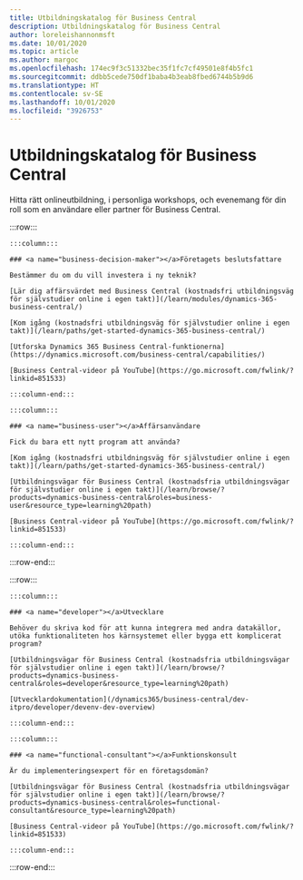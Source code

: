 ```yaml
---
title: Utbildningskatalog för Business Central
description: Utbildningskatalog för Business Central
author: loreleishannonmsft
ms.date: 10/01/2020
ms.topic: article
ms.author: margoc
ms.openlocfilehash: 174ec9f3c51332bec35f1fc7cf49501e8f4b5fc1
ms.sourcegitcommit: ddbb5cede750df1baba4b3eab8fbed6744b5b9d6
ms.translationtype: HT
ms.contentlocale: sv-SE
ms.lasthandoff: 10/01/2020
ms.locfileid: "3926753"
---
```

# <a name="business-central-learning-catalog"></a>Utbildningskatalog för Business Central

Hitta rätt onlineutbildning, i personliga workshops, och evenemang för din roll som en användare eller partner för Business Central.

:::row:::

    :::column:::

    ### <a name="business-decision-maker"></a>Företagets beslutsfattare

    Bestämmer du om du vill investera i ny teknik? 

    [Lär dig affärsvärdet med Business Central (kostnadsfri utbildningsväg för självstudier online i egen takt)](/learn/modules/dynamics-365-business-central/)

    [Kom igång (kostnadsfri utbildningsväg för självstudier online i egen takt)](/learn/paths/get-started-dynamics-365-business-central/)

    [Utforska Dynamics 365 Business Central-funktionerna](https://dynamics.microsoft.com/business-central/capabilities/)

    [Business Central-videor på YouTube](https://go.microsoft.com/fwlink/?linkid=851533)

    :::column-end:::

    :::column:::

    ### <a name="business-user"></a>Affärsanvändare

    Fick du bara ett nytt program att använda? 

    [Kom igång (kostnadsfri utbildningsväg för självstudier online i egen takt)](/learn/paths/get-started-dynamics-365-business-central/)

    [Utbildningsvägar för Business Central (kostnadsfria utbildningsvägar för självstudier online i egen takt)](/learn/browse/?products=dynamics-business-central&roles=business-user&resource_type=learning%20path)

    [Business Central-videor på YouTube](https://go.microsoft.com/fwlink/?linkid=851533)

    :::column-end:::

:::row-end:::

:::row:::

    :::column:::

    ### <a name="developer"></a>Utvecklare

    Behöver du skriva kod för att kunna integrera med andra datakällor, utöka funktionaliteten hos kärnsystemet eller bygga ett komplicerat program?

    [Utbildningsvägar för Business Central (kostnadsfria utbildningsvägar för självstudier online i egen takt)](/learn/browse/?products=dynamics-business-central&roles=developer&resource_type=learning%20path)

    [Utvecklardokumentation](/dynamics365/business-central/dev-itpro/developer/devenv-dev-overview)

    :::column-end:::

    :::column:::

    ### <a name="functional-consultant"></a>Funktionskonsult
    
    Är du implementeringsexpert för en företagsdomän? 

    [Utbildningsvägar för Business Central (kostnadsfria utbildningsvägar för självstudier online i egen takt)](/learn/browse/?products=dynamics-business-central&roles=functional-consultant&resource_type=learning%20path)

    [Business Central-videor på YouTube](https://go.microsoft.com/fwlink/?linkid=851533)

    :::column-end:::

:::row-end:::
